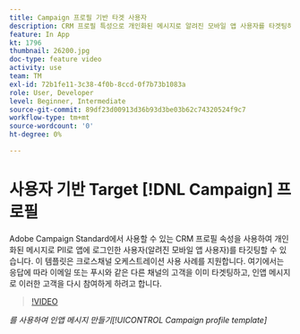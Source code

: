 ```yaml
---
title: Campaign 프로필 기반 타겟 사용자
description: CRM 프로필 특성으로 개인화된 메시지로 알려진 모바일 앱 사용자를 타겟팅하는 방법을 알아봅니다.
feature: In App
kt: 1796
thumbnail: 26200.jpg
doc-type: feature video
activity: use
team: TM
exl-id: 72b1fe11-3c38-4f0b-8ccd-0f7b73b1083a
role: User, Developer
level: Beginner, Intermediate
source-git-commit: 89df23d00913d36b93d3be03b62c74320524f9c7
workflow-type: tm+mt
source-wordcount: '0'
ht-degree: 0%

---
```


# 사용자 기반 Target [!DNL Campaign] 프로필

Adobe Campaign Standard에서 사용할 수 있는 CRM 프로필 속성을 사용하여 개인화된 메시지로 PII로 앱에 로그인한 사용자(알려진 모바일 앱 사용자)를 타깃팅할 수 있습니다. 이 템플릿은 크로스채널 오케스트레이션 사용 사례를 지원합니다. 여기에서는 응답에 따라 이메일 또는 푸시와 같은 다른 채널의 고객을 이미 타겟팅하고, 인앱 메시지로 이러한 고객을 다시 참여하게 하려고 합니다.

>[!VIDEO](https://video.tv.adobe.com/v/26200?quality=12&learn=on)

*를 사용하여 인앱 메시지 만들기[!UICONTROL Campaign profile template]*
